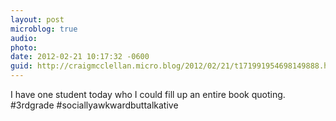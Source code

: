 ```yaml
---
layout: post
microblog: true
audio: 
photo: 
date: 2012-02-21 10:17:32 -0600
guid: http://craigmcclellan.micro.blog/2012/02/21/t171991954698149888.html
---
```

I have one student today who I could fill up an entire book quoting. #3rdgrade #sociallyawkwardbuttalkative
